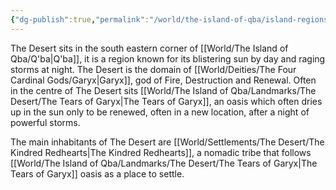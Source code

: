 ```yaml
---
{"dg-publish":true,"permalink":"/world/the-island-of-qba/island-regions/the-desert/"}
---
```


The Desert sits in the south eastern corner of [[World/The Island of Qba/Q'ba\|Q'ba]], it is a region known for its blistering sun by day and raging storms at night. The Desert is the domain of [[World/Deities/The Four Cardinal Gods/Garyx\|Garyx]], god of Fire, Destruction and Renewal. Often in the centre of The Desert sits [[World/The Island of Qba/Landmarks/The Desert/The Tears of Garyx\|The Tears of Garyx]], an oasis which often dries up in the sun only to be renewed, often in a new location, after a night of powerful storms.

The main inhabitants of The Desert are [[World/Settlements/The Desert/The Kindred Redhearts\|The Kindred Redhearts]], a nomadic tribe that follows [[World/The Island of Qba/Landmarks/The Desert/The Tears of Garyx\|The Tears of Garyx]] oasis as a place to settle. 
